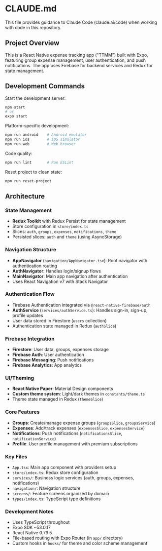 # CLAUDE.md

This file provides guidance to Claude Code (claude.ai/code) when working with code in this repository.

## Project Overview

This is a React Native expense tracking app ("TTMM") built with Expo, featuring group expense management, user authentication, and push notifications. The app uses Firebase for backend services and Redux for state management.

## Development Commands

Start the development server:
```bash
npm start
# or
expo start
```

Platform-specific development:
```bash
npm run android    # Android emulator
npm run ios        # iOS simulator  
npm run web        # Web browser
```

Code quality:
```bash
npm run lint       # Run ESLint
```

Reset project to clean state:
```bash
npm run reset-project
```

## Architecture

### State Management
- **Redux Toolkit** with Redux Persist for state management
- Store configuration in `store/index.ts`
- Slices: `auth`, `groups`, `expenses`, `notifications`, `theme`
- Persisted slices: `auth` and `theme` (using AsyncStorage)

### Navigation Structure
- **AppNavigator** (`navigation/AppNavigator.tsx`): Root navigator with authentication routing
- **AuthNavigator**: Handles login/signup flows
- **MainNavigator**: Main app navigation after authentication
- Uses React Navigation v7 with Stack Navigator

### Authentication Flow
- Firebase Authentication integrated via `@react-native-firebase/auth`
- **AuthService** (`services/authService.ts`): Handles sign-in, sign-up, profile updates
- User data stored in Firestore (`users` collection)
- Authentication state managed in Redux (`authSlice`)

### Firebase Integration
- **Firestore**: User data, groups, expenses storage
- **Firebase Auth**: User authentication
- **Firebase Messaging**: Push notifications
- **Firebase Analytics**: App analytics

### UI/Theming
- **React Native Paper**: Material Design components
- **Custom theme system**: Light/dark themes in `constants/theme.ts`
- Theme state managed in Redux (`themeSlice`)

### Core Features
- **Groups**: Create/manage expense groups (`groupsSlice`, `groupsService`)
- **Expenses**: Add/track expenses (`expensesSlice`, `expensesService`)
- **Notifications**: Push notifications (`notificationsSlice`, `notificationService`)
- **Profile**: User profile management with premium subscriptions

### Key Files
- `App.tsx`: Main app component with providers setup
- `store/index.ts`: Redux store configuration
- `services/`: Business logic services (auth, groups, expenses, notifications)
- `navigation/`: Navigation structure
- `screens/`: Feature screens organized by domain
- `types/index.ts`: TypeScript type definitions

### Development Notes
- Uses TypeScript throughout
- Expo SDK ~53.0.17
- React Native 0.79.5
- File-based routing with Expo Router (in `app/` directory)
- Custom hooks in `hooks/` for theme and color scheme management